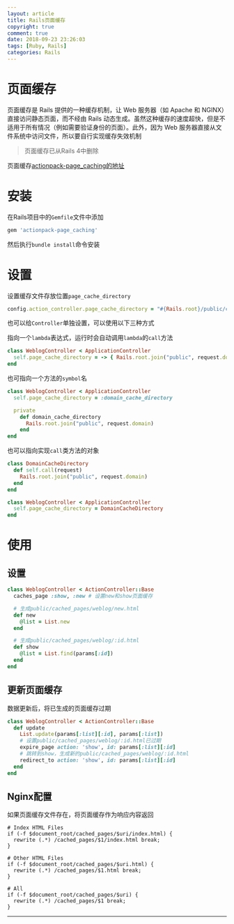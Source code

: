 ```yaml
---
layout: article
title: Rails页面缓存
copyright: true
comment: true
date: 2018-09-23 23:26:03
tags: [Ruby, Rails]
categories: Rails
---
```


页面缓存
======
页面缓存是 Rails 提供的一种缓存机制，让 Web 服务器（如 Apache 和 NGINX）直接访问静态页面，而不经由 Rails 动态生成。虽然这种缓存的速度超快，但是不适用于所有情况（例如需要验证身份的页面）。此外，因为 Web 服务器直接从文件系统中访问文件，所以要自行实现缓存失效机制


> 页面缓存已从Rails 4中删除


页面缓存[actionpack-page_caching的地址](https://github.com/rails/actionpack-page_caching)

<!-- more -->

安装
======

在Rails项目中的`Gemfile`文件中添加

``` ruby
gem 'actionpack-page_caching'
```

然后执行`bundle install`命令安装

设置
=======

设置缓存文件存放位置`page_cache_directory`

``` ruby
config.action_controller.page_cache_directory = "#{Rails.root}/public/cached_pa​​ges"
```

也可以给`Controller`单独设置，可以使用以下三种方式

指向一个`lambda`表达式，运行时会自动调用`lambda`的`call`方法

``` ruby
class WeblogController < ApplicationController
  self.page_cache_directory = -> { Rails.root.join("public", request.domain) }
end
```

也可指向一个方法的`symbol`名

``` ruby
class WeblogController < ApplicationController
  self.page_cache_directory = :domain_cache_directory

  private
    def domain_cache_directory
      Rails.root.join("public", request.domain)
    end
end
```

也可以指向实现`call`类方法的对象

``` ruby
class DomainCacheDirectory
  def self.call(request)
    Rails.root.join("public", request.domain)
  end
end

class WeblogController < ApplicationController
  self.page_cache_directory = DomainCacheDirectory
end
```

使用
======

设置
------

``` ruby
class WeblogController < ActionController::Base
  caches_page :show, :new # 设置new和show页面缓存

  # 生成public/cached_pa​​ges/weblog/new.html
  def new
    @list = List.new
  end

  # 生成public/cached_pa​​ges/weblog/:id.html
  def show
    @list = List.find(params[:id])
  end
end
```

更新页面缓存
------
数据更新后，将已生成的页面缓存过期

``` ruby
class WeblogController < ActionController::Base
  def update
    List.update(params[:list][:id], params[:list])
    # 设置public/cached_pa​​ges/weblog/:id.html已过期
    expire_page action: 'show', id: params[:list][:id]
    # 跳转到show，生成新的public/cached_pa​​ges/weblog/:id.html
    redirect_to action: 'show', id: params[:list][:id]
  end
end
```

Nginx配置
------

如果页面缓存文件存在，将页面缓存作为响应内容返回

``` nginx
# Index HTML Files
if (-f $document_root/cached_pa​​ges/$uri/index.html) {
  rewrite (.*) /cached_pa​​ges/$1/index.html break;
}

# Other HTML Files
if (-f $document_root/cached_pa​​ges/$uri.html) {
  rewrite (.*) /cached_pa​​ges/$1.html break;
}

# All
if (-f $document_root/cached_pa​​ges/$uri) {
  rewrite (.*) /cached_pa​​ges/$1 break;
}
```

---